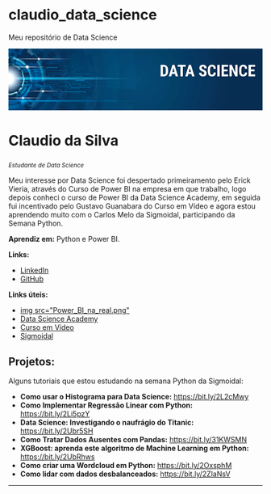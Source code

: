 # claudio_data_science
Meu repositório de Data Science


<p align="center">
  <img src="banner.png" >
</p>

# Claudio da Silva
<sub>*Estudante de Data Science* </sub>

Meu interesse por Data Science foi despertado primeiramento pelo Erick Vieria, através do Curso de Power BI na empresa em que trabalho, logo depois conheci o curso de Power BI da Data Science Academy, em seguida fui incentivado pelo Gustavo Guanabara do Curso em Vídeo e agora estou aprendendo muito com o Carlos Melo da Sigmoidal, participando da Semana Python.



**Aprendiz em:** Python e Power BI.

**Links:**
* [LinkedIn](https://www.linkedin.com/in/cláudio-silva-7674281a1)
* [GitHub](https://bit.ly/2XWtBPJ)

**Links úteis:**


* [img src="Power_BI_na_real.png"](https://bit.ly/33Yptm3)
* [Data Science Academy](https://bit.ly/2POOwQk)
* [Curso em Vídeo](https://bit.ly/3kFDISU)
* [Sigmoidal](https://sigmoidal.ai/)




## Projetos:
Alguns tutoriais que estou estudando na semana Python da Sigmoidal:

* **Como usar o Histograma para Data Science:** https://bit.ly/2L2cMwy
* **Como Implementar Regressão Linear com Python:** https://bit.ly/2Li5pzY
* **Data Science: Investigando o naufrágio do Titanic:** https://bit.ly/2Ubr5SH
* **Como Tratar Dados Ausentes com Pandas:** https://bit.ly/31KWSMN
* **XGBoost: aprenda este algoritmo de Machine Learning em Python:** https://bit.ly/2UbRhws
* **Como criar uma Wordcloud em Python:** https://bit.ly/2OxsphM
* **Como lidar com dados desbalanceados:** https://bit.ly/2ZlaNsV

---





